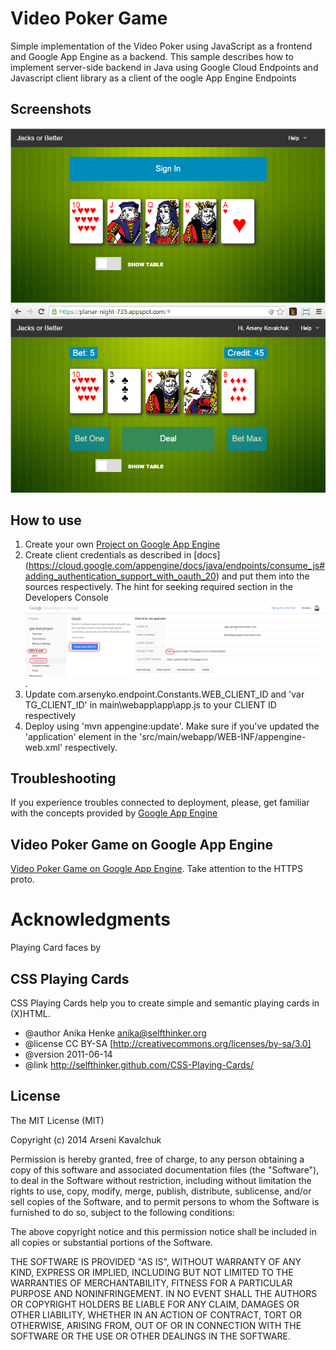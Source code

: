Video Poker Game 
=============================

Simple implementation of the Video Poker using JavaScript as a frontend and Google App Engine as a backend.
This sample describes how to implement server-side backend in Java using Google Cloud Endpoints and Javascript client library as a client of the oogle App Engine Endpoints

Screenshots
-----------

![Alt text](/screen1.png?raw=true "Video Poker implementation in Java")
![Alt text](/screen2.png?raw=true "Video Poker implementation in Java")

How to use
----------

1. Create your own [Project on Google App Engine](https://console.developers.google.com)
2. Create client credentials as described in [docs] (https://cloud.google.com/appengine/docs/java/endpoints/consume_js#adding_authentication_support_with_oauth_20) and put them into the sources respectively.
The hint for seeking required section in the Developers Console 
![Alt text](/screen3.png?raw=true "Video Poker implementation in Java").
3. Update com.arsenyko.endpoint.Constants.WEB_CLIENT_ID and 'var TG_CLIENT_ID' in main\webapp\app\app.js to your CLIENT ID respectively
4. Deploy using 'mvn appengine:update'. Make sure if you've updated the 'application' element in the 'src/main/webapp/WEB-INF/appengine-web.xml' respectively.

Troubleshooting
---------------

If you experience troubles connected to deployment, please, get familiar with the concepts provided by [Google App Engine](https://cloud.google.com/appengine/docs/java/)

Video Poker Game on Google App Engine
-------------------------------------

[Video Poker Game on Google App Engine](https://planar-night-735.appspot.com/). Take attention to the HTTPS proto.

Acknowledgments
================

Playing Card faces by 

CSS Playing Cards
-----------------

CSS Playing Cards help you to create simple and semantic playing cards in (X)HTML.

* @author   Anika Henke <anika@selfthinker.org>
* @license  CC BY-SA [http://creativecommons.org/licenses/by-sa/3.0]
* @version  2011-06-14
* @link     http://selfthinker.github.com/CSS-Playing-Cards/
 
License
-------

The MIT License (MIT)

Copyright (c) 2014 Arseni Kavalchuk

Permission is hereby granted, free of charge, to any person obtaining a copy
of this software and associated documentation files (the "Software"), to deal
in the Software without restriction, including without limitation the rights
to use, copy, modify, merge, publish, distribute, sublicense, and/or sell
copies of the Software, and to permit persons to whom the Software is
furnished to do so, subject to the following conditions:

The above copyright notice and this permission notice shall be included in
all copies or substantial portions of the Software.

THE SOFTWARE IS PROVIDED "AS IS", WITHOUT WARRANTY OF ANY KIND, EXPRESS OR
IMPLIED, INCLUDING BUT NOT LIMITED TO THE WARRANTIES OF MERCHANTABILITY,
FITNESS FOR A PARTICULAR PURPOSE AND NONINFRINGEMENT. IN NO EVENT SHALL THE
AUTHORS OR COPYRIGHT HOLDERS BE LIABLE FOR ANY CLAIM, DAMAGES OR OTHER
LIABILITY, WHETHER IN AN ACTION OF CONTRACT, TORT OR OTHERWISE, ARISING FROM,
OUT OF OR IN CONNECTION WITH THE SOFTWARE OR THE USE OR OTHER DEALINGS IN
THE SOFTWARE.